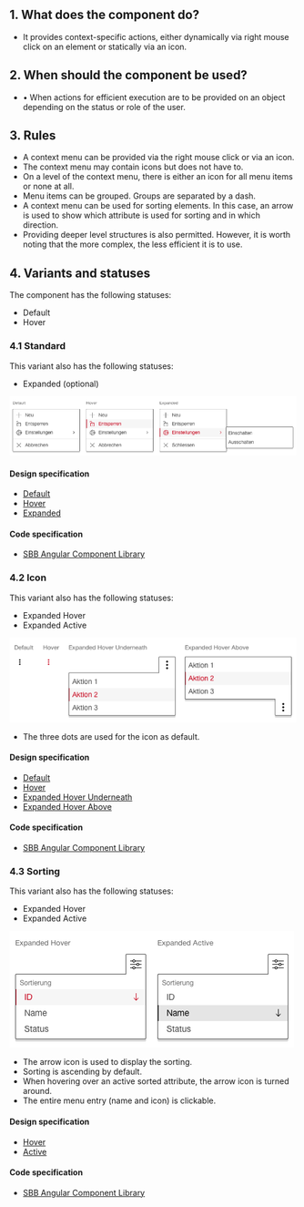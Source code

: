 ## 1. What does the component do?
* It provides context-specific actions, either dynamically via right mouse click on an element or statically via an icon.


## 2. When should the component be used?
* •	When actions for efficient execution are to be provided on an object depending on the status or role of the user.


## 3. Rules
* A context menu can be provided via the right mouse click or via an icon.
* The context menu may contain icons but does not have to.
* On a level of the context menu, there is either an icon for all menu items or none at all.
* Menu items can be grouped. Groups are separated by a dash.
* A context menu can be used for sorting elements. In this case, an arrow is used to show which attribute is used for sorting and in which direction.
* Providing deeper level structures is also permitted. However, it is worth noting that the more complex, the less efficient it is to use.


## 4. Variants and statuses
The component has the following statuses:
* Default
* Hover

### 4.1 Standard
This variant also has the following statuses:
* Expanded (optional)

![Image of the context menu component for opening via the right mouse button](https://raw.githubusercontent.com/sbb-design-systems/design-system-webapp-documentation/master/documentation/components/contextmenu/images/contextmenu_default.png 'class: image')

#### Design specification
* [Default](https://www.sketch.com/s/58b25e4c-bf9c-4f74-973f-503538fcbea2/a/8jVpO7#Inspector)
* [Hover](https://www.sketch.com/s/58b25e4c-bf9c-4f74-973f-503538fcbea2/a/2q7eZM#Inspector)
* [Expanded](https://www.sketch.com/s/58b25e4c-bf9c-4f74-973f-503538fcbea2/a/MVmMKw#Inspector)

#### Code specification
* [SBB Angular Component Library](https://angular.app.sbb.ch/angular/components/menu)

### 4.2 Icon
This variant also has the following statuses:
* Expanded Hover
* Expanded Active

![Image of the context menu component for opening with the icon](https://raw.githubusercontent.com/sbb-design-systems/design-system-webapp-documentation/master/documentation/components/contextmenu/images/contextmenu_icon.png 'class: image')

* The three dots are used for the icon as default. 

#### Design specification
* [Default](https://www.sketch.com/s/58b25e4c-bf9c-4f74-973f-503538fcbea2/a/5yno4w#Inspector)
* [Hover](https://www.sketch.com/s/58b25e4c-bf9c-4f74-973f-503538fcbea2/a/bDLaZJ#Inspector)
* [Expanded Hover Underneath](https://www.sketch.com/s/58b25e4c-bf9c-4f74-973f-503538fcbea2/a/Wjdnly#Inspector)
* [Expanded Hover Above](https://www.sketch.com/s/58b25e4c-bf9c-4f74-973f-503538fcbea2/a/3LoxJr#Inspector)

#### Code specification
* [SBB Angular Component Library](https://angular.app.sbb.ch/angular/components/menu)

### 4.3 Sorting
This variant also has the following statuses:
* Expanded Hover
* Expanded Active

![Image of the context menu component to sort content](https://raw.githubusercontent.com/sbb-design-systems/design-system-webapp-documentation/master/documentation/components/contextmenu/images/Contextmenu_Sorting.png 'class: image')
* The arrow icon is used to display the sorting.
* Sorting is ascending by default.
* When hovering over an active sorted attribute, the arrow icon is turned around.
* The entire menu entry (name and icon) is clickable.

#### Design specification
* [Hover](https://www.sketch.com/s/58b25e4c-bf9c-4f74-973f-503538fcbea2/a/r79r07#Inspector)
* [Active](https://www.sketch.com/s/58b25e4c-bf9c-4f74-973f-503538fcbea2/a/nKQDWd#Inspector)

#### Code specification
* [SBB Angular Component Library](https://angular.app.sbb.ch/angular/components/menu)